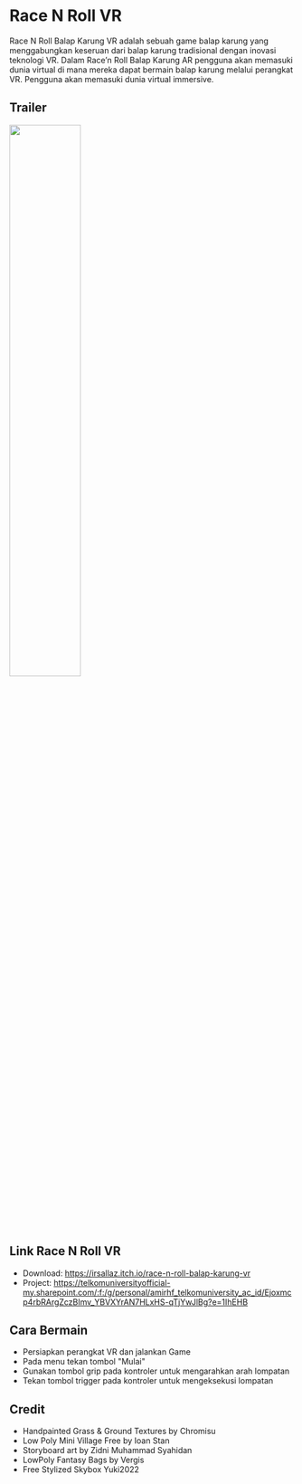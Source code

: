 # Race N Roll VR
Race N Roll Balap Karung VR adalah sebuah game balap karung yang menggabungkan keseruan  dari balap karung tradisional dengan inovasi teknologi VR. Dalam  Race’n  Roll  Balap  Karung  AR  pengguna  akan memasuki dunia virtual di mana mereka dapat bermain balap karung melalui perangkat VR. Pengguna akan memasuki dunia virtual immersive.

## Trailer 
[<img src="https://i.ytimg.com/vi/OuY6gkNGLo4/maxresdefault.jpg" width="50%">](https://youtu.be/OuY6gkNGLo4 "Now in Android: 55")

## Link Race N Roll VR
* Download: https://irsallaz.itch.io/race-n-roll-balap-karung-vr
* Project: https://telkomuniversityofficial-my.sharepoint.com/:f:/g/personal/amirhf_telkomuniversity_ac_id/Ejoxmcp4rbRArgZczBImv_YBVXYrAN7HLxHS-qTjYwJlBg?e=1IhEHB

## Cara Bermain
* Persiapkan perangkat VR dan jalankan Game
* Pada menu tekan tombol "Mulai"
* Gunakan tombol grip pada kontroler untuk mengarahkan arah lompatan
* Tekan tombol trigger pada kontroler untuk mengeksekusi lompatan

## Credit
* Handpainted Grass & Ground Textures by Chromisu
* Low Poly Mini Village Free by Ioan Stan
* Storyboard art by Zidni Muhammad Syahidan
* LowPoly Fantasy Bags by Vergis
* Free Stylized Skybox Yuki2022

